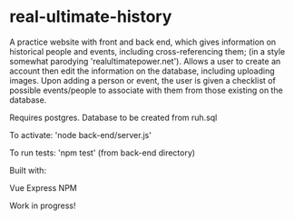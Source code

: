 # real-ultimate-history

A practice website with front and back end, which gives information on historical people and events, including cross-referencing them; (in a style somewhat parodying 'realultimatepower.net'). Allows a user to create an account then edit the information on the database, including uploading images. Upon adding a person or event, the user is given a checklist of possible events/people to associate with them from those existing on the database. 

Requires postgres. Database to be created from ruh.sql

To activate: 'node back-end/server.js'

To run tests: 'npm test' (from back-end directory)

Built with:

Vue
Express
NPM

Work in progress! 